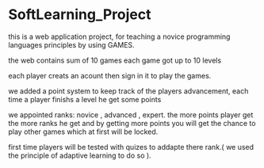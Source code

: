 # SoftLearning_Project

this is a web application project, for teaching a novice programming languages principles by using GAMES.

the web contains  sum of 10 games each game got up to 10 levels

each player creats an acount then sign in it to play the games.

we added a point system to keep track of the players advancement, each time a player finishs a level he get some points

we appointed ranks: novice , advanced , expert. the more points player get the more ranks he get and by getting more points you will get the chance to play other games which at 
first will be locked.

first time players will be tested with quizes to addapte there rank.( we used the principle of adaptive learning to do so ).

